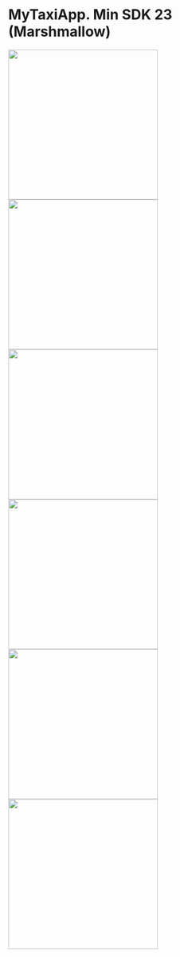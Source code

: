 # MyTaxiApp.    **Min SDK 23 (Marshmallow)** 

<img src="https://user-images.githubusercontent.com/30071369/76707003-94636880-670d-11ea-8bfc-4b0873fa57c5.jpg" width="300">
<img src="https://user-images.githubusercontent.com/30071369/76707073-371be700-670e-11ea-9b8c-dd676d698495.jpg" width="300">
<img src="https://user-images.githubusercontent.com/30071369/76707078-3f742200-670e-11ea-87cb-c87d80338a68.jpg" width="300">
<img src="https://user-images.githubusercontent.com/30071369/76707080-46029980-670e-11ea-8871-6faabd69907a.jpg" width="300">
<img src="https://user-images.githubusercontent.com/30071369/76707081-4733c680-670e-11ea-87c3-a328120865bb.jpg" width="300">
<img src="https://user-images.githubusercontent.com/30071369/76707083-48fd8a00-670e-11ea-8878-f560228d1c29.jpg" width="300">
